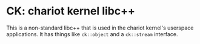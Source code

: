 # CK: chariot kernel libc++
 This is a non-standard libc++ that is used in the chariot kernel's userspace applications.
 It has things like `ck::object` and a `ck::stream` interface.
